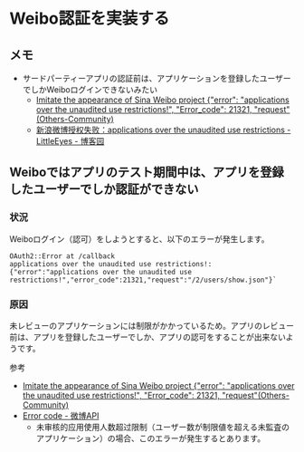 # Weibo認証を実装する

## メモ

- サードパーティーアプリの認証前は、アプリケーションを登録したユーザーでしかWeiboログインできないみたい
  - [Imitate the appearance of Sina Weibo project {"error": "applications over the unaudited use restrictions!", "Error_code": 21321, "request"(Others-Community)](https://titanwolf.org/Network/Articles/Article?AID=30af2a42-83a0-4c0e-a588-38f2492f48eb#gsc.tab=0)
  - [新浪微博授权失败：applications over the unaudited use restrictions - LittleEyes - 博客园](https://www.cnblogs.com/ryq2014/p/5280344.html)

## Weiboではアプリのテスト期間中は、アプリを登録したユーザーでしか認証ができない

### 状況

Weiboログイン（認可）をしようとすると、以下のエラーが発生します。

```text
OAuth2::Error at /callback
applications over the unaudited use restrictions!: {"error":"applications over the unaudited use restrictions!","error_code":21321,"request":"/2/users/show.json"}`
```

### 原因

未レビューのアプリケーションには制限がかかっているため。アプリのレビュー前は、アプリを登録したユーザーでしか、アプリの認可をすることが出来ないようです。

参考

- [Imitate the appearance of Sina Weibo project {"error": "applications over the unaudited use restrictions!", "Error_code": 21321, "request"(Others-Community)](https://titanwolf.org/Network/Articles/Article?AID=30af2a42-83a0-4c0e-a588-38f2492f48eb#gsc.tab=0)
- [Error code - 微博API](https://open.weibo.com/wiki/Error_code)
  - 未审核的应用使用人数超过限制（ユーザー数が制限値を超える未監査のアプリケーション）の場合、このエラーが発生するとあります。
